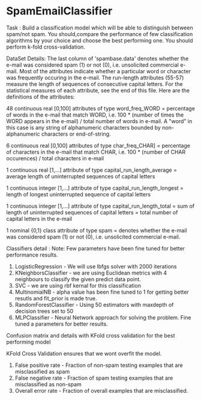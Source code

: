 # SpamEmailClassifier

Task : Build a classification model which will be able to distinguish between spam/not spam. You should,compare the performance of few classification algorithms by your choice and choose the best performing one. You should perform k-fold cross-validation.

DataSet Details: The last column of 'spambase.data' denotes whether the e-mail was considered spam (1) or not (0), i.e. unsolicited commercial e-mail. Most of the attributes indicate whether a particular word or character was frequently occuring in the e-mail. The run-length attributes (55-57) measure the length of sequences of consecutive capital letters. For the statistical measures of each attribute, see the end of this file. Here are the definitions of the attributes:

48 continuous real [0,100] attributes of type word_freq_WORD = percentage of words in the e-mail that match WORD, i.e. 100 * (number of times the WORD appears in the e-mail) / total number of words in e-mail. A "word" in this case is any string of alphanumeric characters bounded by non-alphanumeric characters or end-of-string.

6 continuous real [0,100] attributes of type char_freq_CHAR] = percentage of characters in the e-mail that match CHAR, i.e. 100 * (number of CHAR occurences) / total characters in e-mail

1 continuous real [1,...] attribute of type capital_run_length_average = average length of uninterrupted sequences of capital letters

1 continuous integer [1,...] attribute of type capital_run_length_longest = length of longest uninterrupted sequence of capital letters

1 continuous integer [1,...] attribute of type capital_run_length_total = sum of length of uninterrupted sequences of capital letters = total number of capital letters in the e-mail

1 nominal {0,1} class attribute of type spam = denotes whether the e-mail was considered spam (1) or not (0), i.e. unsolicited commercial e-mail.

Classifiers detail : Note: Few parameters have been fine tuned for better performance results.

1. LogisticRegression - We will use lbfgs solver with 2000 iterations
2. KNeighborsClassifier - we are using Euclidean metrics with 4 neighbours to classify the given predict data point.
3. SVC - we are using rbf kernal for this classification
4. MultinomialNB - alpha value has been fine tuned to 1 for getting better resutls and fit_prior is made true.
5. RandomForestClassifier - Using 50 estimators with maxdepth of decision trees set to 50
6. MLPClassifier - Neural Network approach for solving the problem. Fine tuned a parameters for better results.


Confusion matrix and details with KFold cross validation for the best performing model

KFold Cross Validation ensures that we wont overfit the model.

1. False positive rate - Fraction of non-spam testing examples that are misclassified as spam
2. False negative rate - Fraction of spam testing examples that are misclassified as non-spam
3. Overall error rate - Fraction of overall examples that are misclassified.
